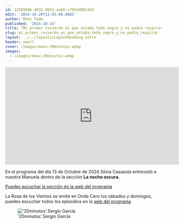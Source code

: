 ```yaml
---
id: 1256904b-d832-8052-aab6-c795dd8014d3
edit: '2024-10-20T12:45:00.000Z'
author: MVos Team
published: '2024-10-14'
title: “Mi primer recuerdo es que estaba todo negro y no podía respirar”
slug: mi_primer_recuerdo_es_que_estaba_todo_negro_y_no_podia_respirar
layout: ../../layouts/LayoutReading.astro
header: small
cover: /images/manu-20minutos.webp
images:
  - /images/manu-20minutos.webp
---
```


<div class='embed-content'><iframe loading="lazy" src="https://www.ondacero.es/embed/primer-recuerdo-que-estaba-todo-negro-podia-respirar/audio/2/2024/10/14/670c6b3512d7b0e4d055db6f" width="560" height="315" frameborder="0" scrolling="no" allowfullscreen></iframe><p></p></div>


En el programa del día 13 de Octubre de 2024 Silvia Casasola entrevistó a nuestra Manuela dentro de la sección **La noche oscura.**


[Puedes escuchar la sección en la web del programa](https://www.ondacero.es/programas/la-rosa-de-los-vientos/audios-podcast/la-noche-oscura/primer-recuerdo-que-estaba-todo-negro-podia-respirar_20241014670c6bdee2e54f00017fb227.html)


La Rosa de los Vientos se emite en Onda Cero los sábados y domingos, puedes escuchar todos los episodios en la [web del programa](https://www.ondacero.es/programas/la-rosa-de-los-vientos/)


<figure><img src="/images/manu-20minutos.webp" alt="'20minutos'.Sergio García"><figcaption align="left">'20minutos'.Sergio García</figcaption></figure>


